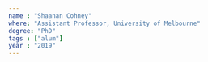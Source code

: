 ```yaml
---
name : "Shaanan Cohney"
where: "Assistant Professor, University of Melbourne"
degree: "PhD"
tags : ["alum"]
year : "2019"
---
```

